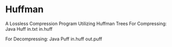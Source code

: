 # Huffman
 A Lossless Compression Program Utilizing Huffman Trees
For Compressing:
Java Huff in.txt in.huff

For Decompressing:
Java Puff in.huff out.puff
